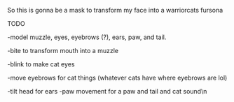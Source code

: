 So this is gonna be a mask to transform my face into a warriorcats fursona

TODO

-model muzzle, eyes, eyebrows (?), ears, paw, and tail.

-bite to transform mouth into a muzzle

-blink to make cat eyes

-move eyebrows for cat things (whatever cats have where eyebrows are lol)

-tilt head for ears
-paw movement for a paw and tail and cat sound\n
